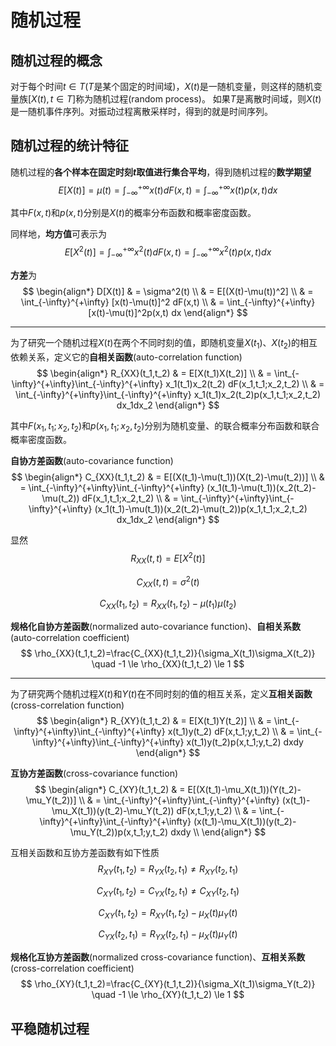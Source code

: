 # 随机过程
## 随机过程的概念
对于每个时间$t\in T$($T$是某个固定的时间域)，$X(t)$是一随机变量，则这样的随机变量族$[X(t),t\in T]$称为随机过程(random process)。
如果$T$是离散时间域，则$X(t)$是一随机事件序列。对振动过程离散采样时，得到的就是时间序列。

## 随机过程的统计特征
随机过程的**各个样本在固定时刻$t$取值进行集合平均**，得到随机过程的**数学期望**
$$ E[X(t)]=\mu(t)=\int_{-\infty}^{+\infty} x(t) dF(x,t) =\int_{-\infty}^{+\infty} x(t)p(x,t) dx $$

其中$F(x,t)$和$p(x,t)$分别是$X(t)$的概率分布函数和概率密度函数。

同样地，**均方值**可表示为
$$ E[X^2(t)]=\int_{-\infty}^{+\infty} x^2(t) dF(x,t) =\int_{-\infty}^{+\infty} x^2(t)p(x,t) dx $$

**方差**为
$$ \begin{align*}
D[X(t)] & = \sigma^2(t) \\
 & = E[(X(t)-\mu(t))^2] \\
 & = \int_{-\infty}^{+\infty} [x(t)-\mu(t)]^2 dF(x,t) \\
 & = \int_{-\infty}^{+\infty} [x(t)-\mu(t)]^2p(x,t) dx 
\end{align*} $$

---
为了研究一个随机过程$X(t)$在两个不同时刻的值，即随机变量$X(t_1)$、$X(t_2)$的相互依赖关系，定义它的**自相关函数**(auto-correlation function)
$$ \begin{align*}
R_{XX}(t_1,t_2) & = E[X(t_1)X(t_2)] \\
& = \int_{-\infty}^{+\infty}\int_{-\infty}^{+\infty} x_1(t_1)x_2(t_2) dF(x_1,t_1;x_2,t_2) \\
& = \int_{-\infty}^{+\infty}\int_{-\infty}^{+\infty} x_1(t_1)x_2(t_2)p(x_1,t_1;x_2,t_2) dx_1dx_2 
\end{align*} $$

其中$F(x_1,t_1;x_2,t_2)$和$p(x_1,t_1;x_2,t_2)$分别为随机变量、的联合概率分布函数和联合概率密度函数。

**自协方差函数**(auto-covariance function)
$$ \begin{align*}
C_{XX}(t_1,t_2) & = E[(X(t_1)-\mu(t_1))(X(t_2)-\mu(t_2))] \\
& = \int_{-\infty}^{+\infty}\int_{-\infty}^{+\infty} (x_1(t_1)-\mu(t_1))(x_2(t_2)-\mu(t_2)) dF(x_1,t_1;x_2,t_2) \\
& = \int_{-\infty}^{+\infty}\int_{-\infty}^{+\infty} (x_1(t_1)-\mu(t_1))(x_2(t_2)-\mu(t_2))p(x_1,t_1;x_2,t_2) dx_1dx_2
\end{align*} $$

显然
$$ R_{XX}(t,t)=E[X^2(t)] $$

$$ C_{XX}(t,t)=\sigma^2(t) $$

$$ C_{XX}(t_1,t_2)=R_{XX}(t_1,t_2)-\mu(t_1)\mu(t_2) $$

**规格化自协方差函数**(normalized auto-covariance function)、**自相关系数**(auto-correlation coefficient)
$$ \rho_{XX}(t_1,t_2)=\frac{C_{XX}(t_1,t_2)}{\sigma_X(t_1)\sigma_X(t_2)} \quad -1 \le \rho_{XX}(t_1,t_2) \le 1 $$

---
为了研究两个随机过程$X(t)$和$Y(t)$在不同时刻的值的相互关系，定义**互相关函数**(cross-correlation function)
$$ \begin{align*}
R_{XY}(t_1,t_2) & = E[X(t_1)Y(t_2)] \\
& = \int_{-\infty}^{+\infty}\int_{-\infty}^{+\infty} x(t_1)y(t_2) dF(x,t_1;y,t_2) \\
& = \int_{-\infty}^{+\infty}\int_{-\infty}^{+\infty} x(t_1)y(t_2)p(x,t_1;y,t_2) dxdy 
\end{align*} $$

**互协方差函数**(cross-covariance function)
$$ \begin{align*}
C_{XY}(t_1,t_2) & = E[(X(t_1)-\mu_X(t_1))(Y(t_2)-\mu_Y(t_2))] \\
& = \int_{-\infty}^{+\infty}\int_{-\infty}^{+\infty} (x(t_1)-\mu_X(t_1))(y(t_2)-\mu_Y(t_2)) dF(x,t_1;y,t_2) \\
& = \int_{-\infty}^{+\infty}\int_{-\infty}^{+\infty} (x(t_1)-\mu_X(t_1))(y(t_2)-\mu_Y(t_2))p(x,t_1;y,t_2) dxdy \\
\end{align*} $$

互相关函数和互协方差函数有如下性质
$$ R_{XY}(t_1,t_2)=R_{YX}(t_2,t_1) \neq R_{XY}(t_2,t_1) $$

$$ C_{XY}(t_1,t_2)=C_{YX}(t_2,t_1) \neq C_{XY}(t_2,t_1) $$

$$ C_{XY}(t_1,t_2)=R_{XY}(t_1,t_2)-\mu_X(t)\mu_Y(t) $$

$$ C_{YX}(t_2,t_1)=R_{YX}(t_2,t_1)-\mu_X(t)\mu_Y(t) $$

**规格化互协方差函数**(normalized cross-covariance function)、**互相关系数**(cross-correlation coefficient)
$$ \rho_{XY}(t_1,t_2)=\frac{C_{XY}(t_1,t_2)}{\sigma_X(t_1)\sigma_Y(t_2)} \quad -1 \le \rho_{XY}(t_1,t_2) \le 1 $$

## 平稳随机过程